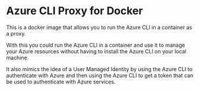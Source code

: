 # Azure CLI Proxy for Docker

This is a docker image that allows you to run the Azure CLI in a container as a proxy.

With this you could run the Azure CLI in a container and use it to manage your Azure resources without having to install the Azure CLI on your local machine.

It also mimics the idea of a User Managed Identity by using the Azure CLI to authenticate with Azure and then using the Azure CLI to get a token that can be used to authenticate with Azure services.

